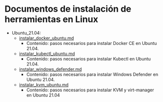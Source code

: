 # Documentos de instalación de herramientas en Linux
- Ubuntu_21.04:
    - [instalar_docker_ubuntu.md](https://github.com/pdafigl/docs/blob/2bab0b7e73e6505c91f5d73e964cc9dd837d5618/Linux/Ubuntu_21.04/instalar_docker_ubuntu.md)
        - Contenido: pasos necesarios para instalar Docker CE en Ubuntu 21.04.
    - [instalar_kubectl_ubuntu.md](https://github.com/pdafigl/docs/blob/2bab0b7e73e6505c91f5d73e964cc9dd837d5618/Linux/Ubuntu_21.04/instalar_kubectl_ubuntu.md)
        - Contenido: pasos necesarios para instalar Kubectl en Ubuntu 21.04.
    - [instalar_windows_defender.md](https://github.com/pdafigl/docs/blob/3c73e5eedab11e892033a2db179c53394ba3ab90/Linux/Ubuntu_21.04/instalar_windows_defender.md)
        - Contenido: pasos necesarios para instalar Windows Defender en Ubuntu 21.04.
    - [instalar_kvm_ubuntu.md](https://github.com/pdafigl/docs/blob/6f7e8078a0baac6b0ddb00fb75e4e55b0e73daea/Linux/Ubuntu_21.04/instalar_kvm_ubuntu.md)
        - Contenido: pasos necesarios para instalar KVM y virt-manager en Ubuntu 21.04